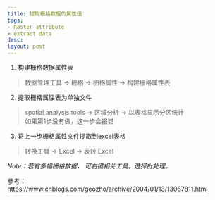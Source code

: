 ```yaml
---
title: 提取栅格数据的属性值
tags:
- Raster attribute
- extract data
desc: 
layout: post
---
```


1. 构建栅格数据属性表    
> 数据管理工具 -> 栅格 -> 栅格属性 -> 构建栅格属性表

2. 提取栅格属性表为单独文件    
> spatial analysis tools -> 区域分析 -> 以表格显示分区统计    
如果第1步没有做，这一步会报错

3. 将上一步栅格属性文件提取到excel表格
> 转换工具 -> Excel -> 表转 Excel

*Note：若有多幅栅格数据， 可右键相关工具，选择批处理。*

参考：     
https://www.cnblogs.com/geozho/archive/2004/01/13/13067811.html

